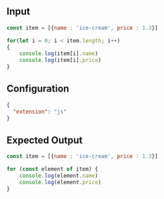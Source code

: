 
## Input
```javascript input
const item = [{name : 'ice-cream', price : 1.3}]

for(let i = 0; i < item.length; i++)
{
    console.log(item[i].name)
    console.log(item[i].price)
}
```

## Configuration
```json configuration
{
  "extension": "js"
}
```

## Expected Output
```javascript expected output
const item = [{name : 'ice-cream', price : 1.3}]

for (const element of item) {
    console.log(element.name)
    console.log(element.price)
}
```
